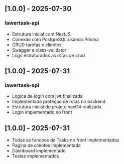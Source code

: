 ## [1.0.0] - 2025-07-30

### lawertask-api

- Estrutura inicial com NestJS
- Conexão com PostgreSQL usando Prisma
- CRUD tarefas e clientes
- Swagger e class-validator
- Logs estruturados as rotas de crud

## [1.0.0] - 2025-07-31

### lawertask-api

- Logica de login com jwt finalizada
- Implementado proteçao de rotas no backend
- Estrutura inicial do projeto next14 realizada
- Login implementado no front

## [1.0.0] - 2025-07-31

- Todas as funcoes de Tasks no front implementadas
- Pagina de clientes implementada
- Dashboard implementado
- Testes implementados